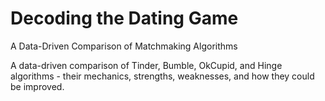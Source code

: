 # Decoding the Dating Game
A Data-Driven Comparison of Matchmaking Algorithms


A data-driven comparison of Tinder, Bumble, OkCupid, and Hinge algorithms - their mechanics, strengths, weaknesses, and how they could be improved.
